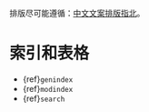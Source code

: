 ```{include} ../README.md
```

排版尽可能遵循：[中文文案排版指北](https://github.com/sparanoid/chinese-copywriting-guidelines)。


# 索引和表格

* {ref}`genindex`
* {ref}`modindex`
* {ref}`search`
